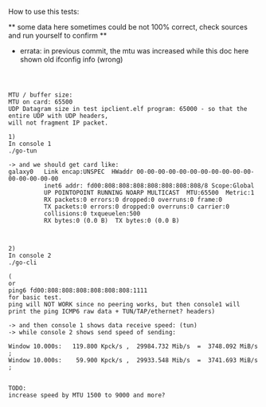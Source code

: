 
How to use this tests:

** some data here sometimes could be not 100% correct, check sources and run yourself to confirm **
- errata:  in previous commit, the mtu was increased while this doc here shown old ifconfig info (wrong)

```



MTU / buffer size:
MTU on card: 65500
UDP Datagram size in test ipclient.elf program: 65000 - so that the entire UDP with UDP headers,
will not fragment IP packet.

1)
In console 1
./go-tun

-> and we should get card like:
galaxy0   Link encap:UNSPEC  HWaddr 00-00-00-00-00-00-00-00-00-00-00-00-00-00-00-00  
          inet6 addr: fd00:808:808:808:808:808:808:808/8 Scope:Global
          UP POINTOPOINT RUNNING NOARP MULTICAST  MTU:65500  Metric:1
          RX packets:0 errors:0 dropped:0 overruns:0 frame:0
          TX packets:0 errors:0 dropped:0 overruns:0 carrier:0
          collisions:0 txqueuelen:500 
          RX bytes:0 (0.0 B)  TX bytes:0 (0.0 B)



2)
In console 2
./go-cli

(
or
ping6 fd00:808:808:808:808:808:808:1111
for basic test.
ping will NOT WORK since no peering works, but then console1 will print the ping ICMP6 raw data + TUN/TAP/ethernet? headers)

-> and then console 1 shows data receive speed: (tun)
-> while console 2 shows send speed of sending:

Window 10.000s:   119.800 Kpck/s ,  29984.732 Mib/s  =  3748.092 MiB/s ; 
Window 10.000s:    59.900 Kpck/s ,  29933.548 Mib/s  =  3741.693 MiB/s ; 


TODO:
increase speed by MTU 1500 to 9000 and more?



```

